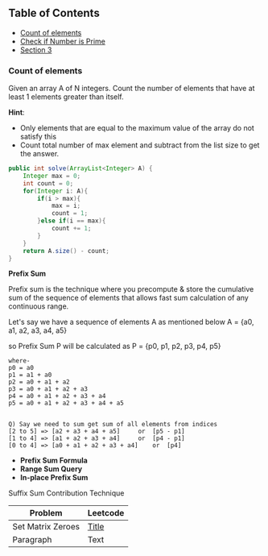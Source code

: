 ## Table of Contents

- [Count of elements](#Count-of-elements)
- [Check if Number is Prime](#check-if-Number-is-Prime)
- [Section 3](#section-3)

### Count of elements
Given an array A of N integers. Count the number of elements that have at least 1 elements greater than itself.

**Hint**: 
- Only elements that are equal to the maximum value of the array do not satisfy this
- Count total number of max element and subtract from the list size to get the answer.
```java
public int solve(ArrayList<Integer> A) {
    Integer max = 0;
    int count = 0;
    for(Integer i: A){
        if(i > max){
            max = i;
            count = 1;
        }else if(i == max){
            count += 1;
        }
    }
    return A.size() - count;
}
```    












































**Prefix Sum**

Prefix sum is the technique where you precompute & store the cumulative sum of the sequence of elements that allows fast sum calculation of any continuous range.

Let's say we have a sequence of elements A as mentioned below
A = {a0, a1, a2, a3, a4, a5}

so Prefix Sum P will be calculated as
P = {p0, p1, p2, p3, p4, p5}

``` 
where-
p0 = a0
p1 = a1 + a0
p2 = a0 + a1 + a2
p3 = a0 + a1 + a2 + a3 
p4 = a0 + a1 + a2 + a3 + a4
p5 = a0 + a1 + a2 + a3 + a4 + a5


Q) Say we need to sum get sum of all elements from indices 
[2 to 5] => [a2 + a3 + a4 + a5]		or	[p5 - p1] 
[1 to 4] => [a1 + a2 + a3 + a4] 	or	[p4 - p1]
[0 to 4] => [a0 + a1 + a2 + a3 + a4] 	or 	[p4]
```
- **Prefix Sum Formula**
- **Range Sum Query**
- **In-place Prefix Sum**


Suffix Sum
Contribution Technique

| Problem      | Leetcode |
| ----------- | ----------- |
| Set Matrix Zeroes      | [Title](https://leetcode.com/problems/set-matrix-zeroes/)       |
| Paragraph   | Text        |
